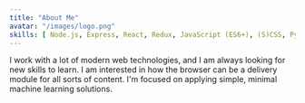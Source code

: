 ```yaml
---
title: "About Me"
avatar: "/images/logo.png"
skills: [ Node.js, Express, React, Redux, JavaScript (ES6+), (S)CSS, Python, Machine Learning]
---
```


I work with a lot of modern web technologies, and I am always looking for new skills to learn. I am interested in how the browser can be a delivery module for all sorts of content. I'm focused on applying simple, minimal machine learning solutions.
